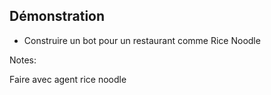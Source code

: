 
<!-- .slide: class="with-code consolas" -->

## Démonstration

* Construire un bot pour un restaurant comme Rice Noodle

Notes:

Faire avec agent rice noodle 

